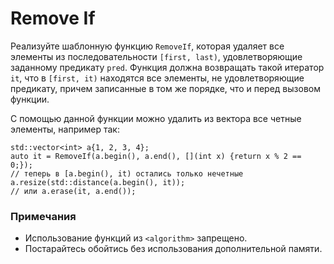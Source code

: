 # Remove If

Реализуйте шаблонную функцию `RemoveIf`, которая удаляет все элементы из последовательности `[first, last)`, удовлетворяющие заданному
предикату `pred`. Функция должна возвращать такой итератор `it`, что в `[first, it)` находятся все элементы, не удовлетворяющие
предикату, причем записанные в том же порядке, что и перед вызовом функции.

С помощью данной функции можно удалить из вектора все четные элементы, например так:
```
std::vector<int> a{1, 2, 3, 4};
auto it = RemoveIf(a.begin(), a.end(), [](int x) {return x % 2 == 0;});
// теперь в [a.begin(), it) остались только нечетные
a.resize(std::distance(a.begin(), it));
// или a.erase(it, a.end());
```

### Примечания

* Использование функций из `<algorithm>` запрещено.
* Постарайтесь обойтись без использования дополнительной памяти.
